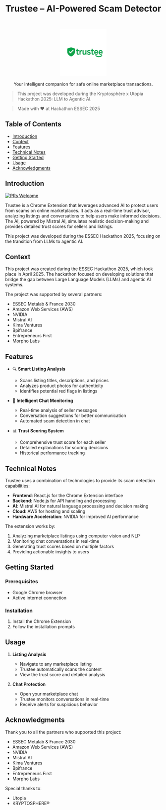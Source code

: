 <h1 align="center">Trustee – AI-Powered Scam Detector</h1>
<br>

<p align="center">
  <img alt="Trustee" title="Trustee" src="./shared/assets/logo/logo_128x128.png" width="150">
</p>

<p align="center">
  Your intelligent companion for safe online marketplace transactions.
</p>

> This project was developed during the Kryptosphère x Utopia  Hackathon 2025: LLM to Agentic AI.

> Made with ❤️ at Hackathon ESSEC 2025

## Table of Contents

- [Introduction](#introduction)
- [Context](#context)
- [Features](#features)
- [Technical Notes](#technical-notes)
- [Getting Started](#getting-started)
- [Usage](#usage)
- [Acknowledgments](#acknowledgments)

<!-- END doctoc generated TOC please keep comment here to allow auto update -->

## Introduction

[![PRs Welcome](https://img.shields.io/badge/PRs-welcome-brightgreen.svg?style=flat-square)](http://makeapullrequest.com)

Trustee is a Chrome Extension that leverages advanced AI to protect users from scams on online marketplaces. It acts as a real-time trust advisor, analyzing listings and conversations to help users make informed decisions. The AI, powered by Mistral AI, simulates realistic decision-making and provides detailed trust scores for sellers and listings.

This project was developed during the ESSEC Hackathon 2025, focusing on the transition from LLMs to agentic AI.

## Context

This project was created during the ESSEC Hackathon 2025, which took place in April 2025. The hackathon focused on developing solutions that bridge the gap between Large Language Models (LLMs) and agentic AI systems.

The project was supported by several partners:
- ESSEC Metalab & France 2030
- Amazon Web Services (AWS)
- NVIDIA
- Mistral AI
- Kima Ventures
- Bpifrance
- Entrepreneurs First
- Morpho Labs

## Features

- 🔍 **Smart Listing Analysis**
  - Scans listing titles, descriptions, and prices
  - Analyzes product photos for authenticity
  - Identifies potential red flags in listings

- 💬 **Intelligent Chat Monitoring**
  - Real-time analysis of seller messages
  - Conversation suggestions for better communication
  - Automated scam detection in chat

- 📊 **Trust Scoring System**
  - Comprehensive trust score for each seller
  - Detailed explanations for scoring decisions
  - Historical performance tracking

## Technical Notes

Trustee uses a combination of technologies to provide its scam detection capabilities:

- **Frontend**: React.js for the Chrome Extension interface
- **Backend**: Node.js for API handling and processing
- **AI**: Mistral AI for natural language processing and decision making
- **Cloud**: AWS for hosting and scaling
- **Hardware Acceleration**: NVIDIA for improved AI performance

The extension works by:
1. Analyzing marketplace listings using computer vision and NLP
2. Monitoring chat conversations in real-time
3. Generating trust scores based on multiple factors
4. Providing actionable insights to users

## Getting Started

### Prerequisites

- Google Chrome browser
- Active internet connection

### Installation

1. Install the Chrome Extension
4. Follow the installation prompts

## Usage

1. **Listing Analysis**
   - Navigate to any marketplace listing
   - Trustee automatically scans the content
   - View the trust score and detailed analysis

2. **Chat Protection**
   - Open your marketplace chat
   - Trustee monitors conversations in real-time
   - Receive alerts for suspicious behavior

## Acknowledgments

Thank you to all the partners who supported this project:
- ESSEC Metalab & France 2030
- Amazon Web Services (AWS)
- NVIDIA
- Mistral AI
- Kima Ventures
- Bpifrance
- Entrepreneurs First
- Morpho Labs

Special thanks to:
- Utopia
- KRYPTOSPHERE®



